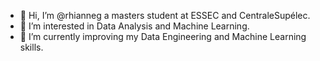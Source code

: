 - 👋 Hi, I’m @rhianneg a masters student at ESSEC and CentraleSupélec.
- 👀 I’m interested in Data Analysis and Machine Learning.
- 🌱 I’m currently improving my Data Engineering and Machine Learning skills.

